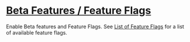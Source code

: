 # [Beta Features / Feature Flags](https://www.mousehuntgame.com/preferences.php?tab=mousehunt-improved-settings#mousehunt-improved-settings-advanced-override-flags)

Enable Beta features and Feature Flags. See [List of Feature Flags](https://github.com/MHCommunity/mousehunt-improved/wiki/List-of-Feature-Flags) for a list of available feature flags.
